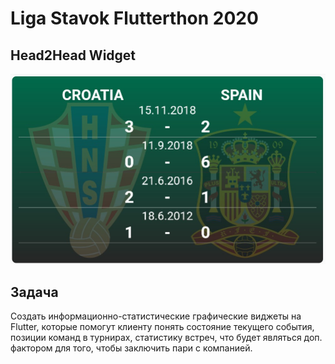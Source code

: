 # Liga Stavok Flutterthon 2020

## Head2Head Widget
![](https://github.com/roketstorm/ligastavok-flutterthon/blob/master/screen.jpg)

## Задача
Создать информационно-статистические графические виджеты на Flutter, которые помогут клиенту понять состояние текущего события, позиции команд в турнирах, статистику встреч, что будет являться доп. фактором для того, чтобы заключить пари с компанией.
